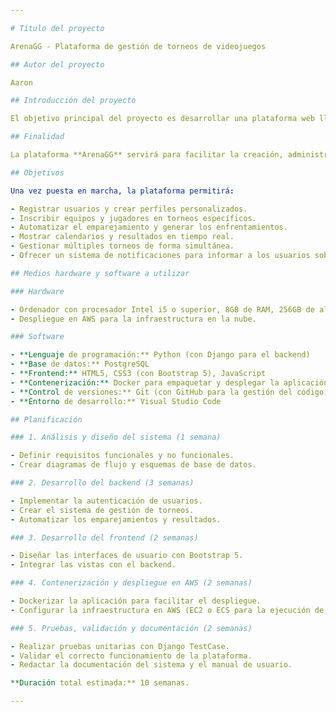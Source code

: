 ```yaml
---

# Título del proyecto

ArenaGG - Plataforma de gestión de torneos de videojuegos

## Autor del proyecto

Aaron

## Introducción del proyecto

El objetivo principal del proyecto es desarrollar una plataforma web llamada **ArenaGG**, destinada a la organización y gestión de torneos de videojuegos como **Valorant**, **League of Legends** y **Counter-Strike 2**. Esta plataforma permitirá a los usuarios inscribirse, gestionar sus equipos, seguir el progreso de los torneos y consultar resultados en tiempo real. 

## Finalidad

La plataforma **ArenaGG** servirá para facilitar la creación, administración y seguimiento de torneos de videojuegos, ofreciendo una experiencia fluida tanto para organizadores como para participantes. Permitirá automatizar procesos como la inscripción, el emparejamiento de equipos y la publicación de resultados.

## Objetivos

Una vez puesta en marcha, la plataforma permitirá:

- Registrar usuarios y crear perfiles personalizados.
- Inscribir equipos y jugadores en torneos específicos.
- Automatizar el emparejamiento y generar los enfrentamientos.
- Mostrar calendarios y resultados en tiempo real.
- Gestionar múltiples torneos de forma simultánea.
- Ofrecer un sistema de notificaciones para informar a los usuarios sobre partidas y resultados.

## Medios hardware y software a utilizar

### Hardware

- Ordenador con procesador Intel i5 o superior, 8GB de RAM, 256GB de almacenamiento SSD.
- Despliegue en AWS para la infraestructura en la nube.

### Software

- **Lenguaje de programación:** Python (con Django para el backend)
- **Base de datos:** PostgreSQL
- **Frontend:** HTML5, CSS3 (con Bootstrap 5), JavaScript
- **Contenerización:** Docker para empaquetar y desplegar la aplicación.
- **Control de versiones:** Git (con GitHub para la gestión del código)
- **Entorno de desarrollo:** Visual Studio Code

## Planificación

### 1. Análisis y diseño del sistema (1 semana)

- Definir requisitos funcionales y no funcionales.
- Crear diagramas de flujo y esquemas de base de datos.

### 2. Desarrollo del backend (3 semanas)

- Implementar la autenticación de usuarios.
- Crear el sistema de gestión de torneos.
- Automatizar los emparejamientos y resultados.

### 3. Desarrollo del frontend (2 semanas)

- Diseñar las interfaces de usuario con Bootstrap 5.
- Integrar las vistas con el backend.

### 4. Contenerización y despliegue en AWS (2 semanas)

- Dockerizar la aplicación para facilitar el despliegue.
- Configurar la infraestructura en AWS (EC2 o ECS para la ejecución de contenedores).

### 5. Pruebas, validación y documentación (2 semanas)

- Realizar pruebas unitarias con Django TestCase.
- Validar el correcto funcionamiento de la plataforma.
- Redactar la documentación del sistema y el manual de usuario.

**Duración total estimada:** 10 semanas.

---
```

